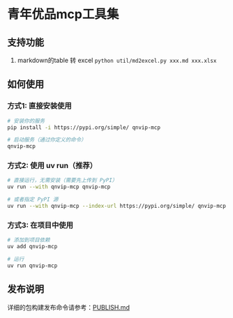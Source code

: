 # 青年优品mcp工具集

## 支持功能
1. markdown的table 转 excel `python util/md2excel.py xxx.md xxx.xlsx` 

## 如何使用

### 方式1: 直接安装使用
```bash
# 安装你的服务
pip install -i https://pypi.org/simple/ qnvip-mcp

# 启动服务（通过你定义的命令）
qnvip-mcp
```

### 方式2: 使用 uv run（推荐）
```bash
# 直接运行，无需安装（需要先上传到 PyPI）
uv run --with qnvip-mcp qnvip-mcp

# 或者指定 PyPI 源
uv run --with qnvip-mcp --index-url https://pypi.org/simple/ qnvip-mcp
```

### 方式3: 在项目中使用
```bash
# 添加到项目依赖
uv add qnvip-mcp

# 运行
uv run qnvip-mcp
```

## 发布说明
详细的包构建发布命令请参考：[PUBLISH.md](PUBLISH.md)

